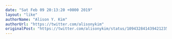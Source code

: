 ```yaml
---
date: "Sat Feb 09 20:13:20 +0000 2019"
layout: "like"
authorName: "Alison Y. Kim"
authorUrl: "https://twitter.com/alisonykim"
originalPost: "https://twitter.com/alisonykim/status/1094328414394212352"
---
```

